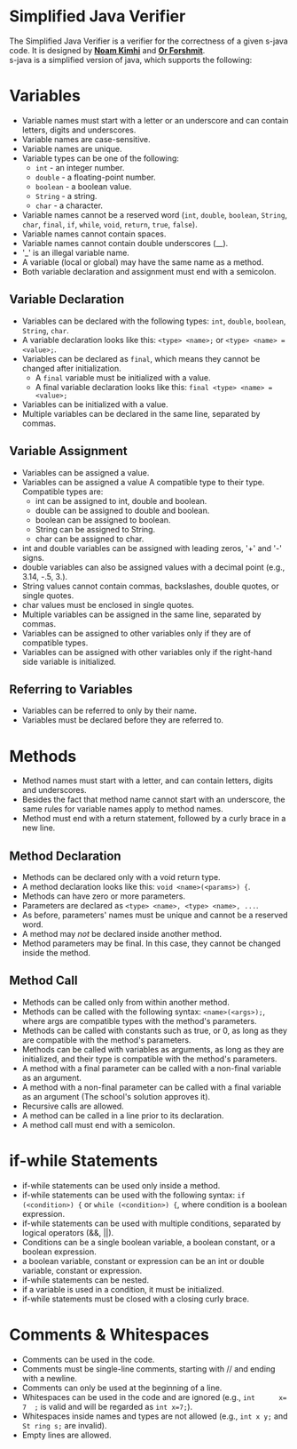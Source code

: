 # Simplified Java Verifier
The Simplified Java Verifier is a verifier for the correctness of a given s-java code.
It is designed by [**Noam Kimhi**](https://github.com/noam-kimhi) and [**Or Forshmit**](https://github.com/OrF8).\
s-java is a simplified version of java, which supports the following:
# Variables
- Variable names must start with a letter or an underscore and can contain letters, digits and underscores.
- Variable names are case-sensitive.
- Variable names are unique.
- Variable types can be one of the following:
    - `int` - an integer number.
    - `double` - a floating-point number.
    - `boolean` - a boolean value.
    - `String` - a string.
    - `char` - a character.
- Variable names cannot be a reserved word (`int`, `double`, `boolean`, `String`, `char`, `final`, `if`, `while`, `void`, `return`, `true`, `false`).
- Variable names cannot contain spaces.
- Variable names cannot contain double underscores (__).
- '_' is an illegal variable name.
- A variable (local or global) may have the same name as a method.
- Both variable declaration and assignment must end with a semicolon.
## Variable Declaration
- Variables can be declared with the following types: `int`, `double`, `boolean`, `String`, `char`.
- A variable declaration looks like this: `<type> <name>;` or `<type> <name> = <value>;`.
- Variables can be declared as `final`, which means they cannot be changed after initialization.
    - A `final` variable must be initialized with a value.
    - A final variable declaration looks like this: `final <type> <name> = <value>;`
- Variables can be initialized with a value.
- Multiple variables can be declared in the same line, separated by commas.
## Variable Assignment
- Variables can be assigned a value.
- Variables can be assigned a value A compatible type to their type. Compatible types are:
    - int can be assigned to int, double and boolean.
    - double can be assigned to double and boolean.
    - boolean can be assigned to boolean.
    - String can be assigned to String.
    - char can be assigned to char.
- int and double variables can be assigned with leading zeros, '+' and '-' signs.
- double variables can also be assigned values with a decimal point (e.g., 3.14, -.5, 3.).
- String values cannot contain commas, backslashes, double quotes, or single quotes.
- char values must be enclosed in single quotes.
- Multiple variables can be assigned in the same line, separated by commas.
- Variables can be assigned to other variables only if they are of compatible types.
- Variables can be assigned with other variables only if the right-hand side variable is initialized.
## Referring to Variables
- Variables can be referred to only by their name.
- Variables must be declared before they are referred to.
# Methods
- Method names must start with a letter, and can contain letters, digits and underscores.
- Besides the fact that method name cannot start with an underscore, the same rules for variable names apply to method names.
- Method must end with a return statement, followed by a curly brace in a new line.
## Method Declaration
- Methods can be declared only with a void return type.
- A method declaration looks like this: `void <name>(<params>) {`.
- Methods can have zero or more parameters.
- Parameters are declared as `<type> <name>, <type> <name>, ...`.
- As before, parameters' names must be unique and cannot be a reserved word.
- A method may *not* be declared inside another method.
- Method parameters may be final. In this case, they cannot be changed inside the method.
## Method Call
- Methods can be called only from within another method.
- Methods can be called with the following syntax: `<name>(<args>);`, where args are compatible types with the method's parameters.
- Methods can be called with constants such as true, or 0, as long as they are compatible with the method's parameters.
- Methods can be called with variables as arguments, as long as they are initialized, and their type is compatible with the method's parameters.
- A method with a final parameter can be called with a non-final variable as an argument.
- A method with a non-final parameter can be called with a final variable as an argument (The school's solution approves it).
- Recursive calls are allowed.
- A method can be called in a line prior to its declaration.
- A method call must end with a semicolon.
# if-while Statements
- if-while statements can be used only inside a method.
- if-while statements can be used with the following syntax: `if (<condition>) {` or `while (<condition>) {`, where condition is a boolean expression.
- if-while statements can be used with multiple conditions, separated by logical operators (&&, ||).
- Conditions can be a single boolean variable, a boolean constant, or a boolean expression.
- a boolean variable, constant or expression can be an int or double variable, constant or expression.
- if-while statements can be nested.
- if a variable is used in a condition, it must be initialized.
- if-while statements must be closed with a closing curly brace.
# Comments & Whitespaces
- Comments can be used in the code.
- Comments must be single-line comments, starting with // and ending with a newline.
- Comments can only be used at the beginning of a line.
- Whitespaces can be used in the code and are ignored (e.g., `int      x=       7  ;` is valid and will be regarded as `int x=7;`).
- Whitespaces inside names and types are not allowed (e.g., `int x y;` and `St ring s;` are invalid).
- Empty lines are allowed.
